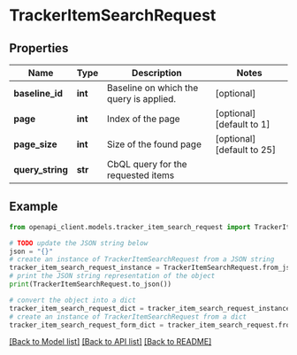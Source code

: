# TrackerItemSearchRequest


## Properties

Name | Type | Description | Notes
------------ | ------------- | ------------- | -------------
**baseline_id** | **int** | Baseline on which the query is applied. | [optional] 
**page** | **int** | Index of the page | [optional] [default to 1]
**page_size** | **int** | Size of the found page | [optional] [default to 25]
**query_string** | **str** | CbQL query for the requested items | 

## Example

```python
from openapi_client.models.tracker_item_search_request import TrackerItemSearchRequest

# TODO update the JSON string below
json = "{}"
# create an instance of TrackerItemSearchRequest from a JSON string
tracker_item_search_request_instance = TrackerItemSearchRequest.from_json(json)
# print the JSON string representation of the object
print(TrackerItemSearchRequest.to_json())

# convert the object into a dict
tracker_item_search_request_dict = tracker_item_search_request_instance.to_dict()
# create an instance of TrackerItemSearchRequest from a dict
tracker_item_search_request_form_dict = tracker_item_search_request.from_dict(tracker_item_search_request_dict)
```
[[Back to Model list]](../README.md#documentation-for-models) [[Back to API list]](../README.md#documentation-for-api-endpoints) [[Back to README]](../README.md)


